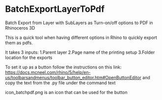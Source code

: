 # BatchExportLayerToPdf
Batch Export from Layer with SubLayers as Turn-on/off options to PDF in Rhinoceros 3D

This is a quick tool when having different options in Rhino to quickly export them as pdfs.

It takes 3 inputs: 
1.Parent layer
2.Page name of the printing setup
3.Folder location for the exports

To set it up as a button follow the instructions on this link:
https://docs.mcneel.com/rhino/5/help/en-us/toolbarsandmenus/toolbar_button_editor.htm#OpenButtonEditor
and copy the text from the .py file under the command text


icon_batchpdf.png is an icon that can be used for the button


